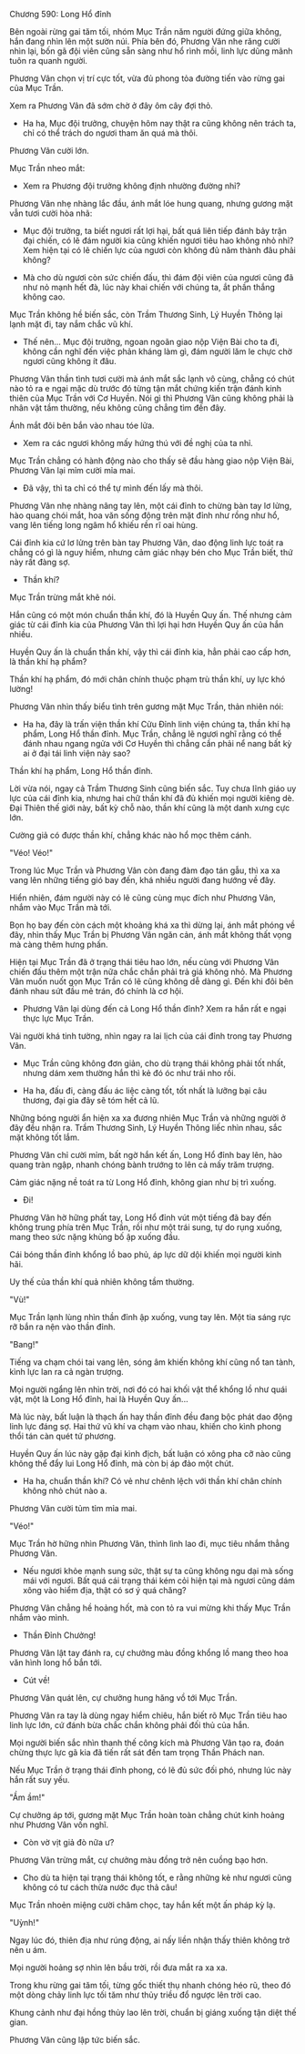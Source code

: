 




Chương 590: Long Hổ đỉnh


Bên ngoài rừng gai tăm tối, nhóm Mục Trần năm người đứng giữa không, hắn đang nhìn lên một sườn núi. Phía bên đó, Phương Vân nhe răng cười nhìn lại, bốn gã đội viên cũng sẵn sàng như hổ rình mồi, linh lực dũng mãnh tuôn ra quanh người.

Phương Vân chọn vị trí cực tốt, vừa đủ phong tỏa đường tiến vào rừng gai của Mục Trần.

Xem ra Phương Vân đã sớm chờ ở đây ôm cây đợi thỏ.

- Ha ha, Mục đội trưởng, chuyện hôm nay thật ra cũng không nên trách ta, chỉ có thể trách do ngươi tham ăn quá mà thôi.

Phương Vân cười lớn.

Mục Trần nheo mắt:

- Xem ra Phương đội trưởng không định nhường đường nhỉ?

Phương Vân nhẹ nhàng lắc đầu, ánh mắt lóe hung quang, nhưng gương mặt vẫn tươi cười hòa nhã:

- Mục đội trưởng, ta biết ngươi rất lợi hại, bất quá liên tiếp đánh bảy trận đại chiến, có lẽ đám người kia cũng khiến ngươi tiêu hao không nhỏ nhỉ? Xem hiện tại có lẽ chiến lực của ngươi còn không đủ năm thành đâu phải không?

- Mà cho dù ngươi còn sức chiến đấu, thì đám đội viên của ngươi cũng đã như nỏ mạnh hết đà, lúc này khai chiến với chúng ta, ắt phần thắng không cao.

Mục Trần không hề biến sắc, còn Trầm Thương Sinh, Lý Huyền Thông lại lạnh mặt đi, tay nắm chắc vũ khí.

- Thế nên... Mục đội trưởng, ngoan ngoãn giao nộp Viện Bài cho ta đi, không cần nghĩ đến việc phản kháng làm gì, đám người lăm le chực chờ ngươi cũng không ít đâu.

Phương Vân thần tình tươi cười mà ánh mắt sắc lạnh vô cùng, chẳng có chút nào tỏ ra e ngại mặc dù trước đó từng tận mắt chứng kiến trận đánh kinh thiên của Mục Trần với Cơ Huyền. Nói gì thì Phương Vân cũng không phải là nhân vật tầm thường, nếu không cũng chẳng tìm đến đây.

Ánh mắt đôi bên bắn vào nhau tóe lửa.

- Xem ra các ngươi không mấy hứng thú với đề nghị của ta nhỉ.

Mục Trần chẳng có hành động nào cho thấy sẽ đầu hàng giao nộp Viện Bài, Phương Vân lại mỉm cười mỉa mai.

- Đã vậy, thì ta chỉ có thể tự mình đến lấy mà thôi.

Phương Vân nhẹ nhàng nâng tay lên, một cái đỉnh to chừng bàn tay lơ lửng, hào quang chói mắt, hoa văn sống động trên mặt đỉnh như rồng như hổ, vang lên tiếng long ngâm hổ khiếu rền rĩ oai hùng.

Cái đỉnh kia cứ lơ lửng trên bàn tay Phương Vân, dao động linh lực toát ra chẳng có gì là nguy hiểm, nhưng cảm giác nhạy bén cho Mục Trần biết, thứ này rất đàng sợ.

- Thần khí?

Mục Trần trừng mắt khẽ nói.

Hắn cũng có một món chuẩn thần khí, đó là Huyền Quy ấn. Thế nhưng cảm giác từ cái đỉnh kia của Phương Vân thì lợi hại hơn Huyền Quy ấn của hắn nhiều.

Huyền Quy ấn là chuẩn thần khí, vậy thì cái đỉnh kia, hẳn phải cao cấp hơn, là thần khí hạ phẩm?

Thần khí hạ phẩm, đó mới chân chính thuộc phạm trù thần khí, uy lực khó lường!

Phương Vân nhìn thấy biểu tình trên gương mặt Mục Trần, thản nhiên nói:

- Ha ha, đây là trấn viện thần khí Cửu Đỉnh linh viện chúng ta, thần khí hạ phẩm, Long Hổ thần đỉnh. Mục Trần, chẳng lẽ ngươi nghĩ rằng có thể đánh nhau ngang ngửa với Cơ Huyền thì chẳng cần phải nể nang bất kỳ ai ở đại tái linh viện này sao?

Thần khí hạ phẩm, Long Hổ thần đỉnh.

Lời vừa nói, ngay cả Trầm Thương Sinh cũng biến sắc. Tuy chưa lĩnh giáo uy lực của cái đỉnh kia, nhưng hai chữ thần khí đã đủ khiến mọi người kiêng dè. Đại Thiên thế giới này, bất kỳ chỗ nào, thần khí cũng là một danh xưng cực lớn.

Cường giả có được thần khí, chẳng khác nào hổ mọc thêm cánh.

"Véo! Véo!"

Trong lúc Mục Trần và Phương Vân còn đang đàm đạo tán gẫu, thì xa xa vang lên những tiếng gió bay đến, khá nhiều người đang hướng về đây.

Hiển nhiên, đám người này có lẽ cũng cùng mục đích như Phương Vân, nhắm vào Mục Trần mà tới.

Bọn họ bay đến còn cách một khoảng khá xa thì dừng lại, ánh mắt phóng về đây, nhìn thấy Mục Trần bị Phương Vân ngăn cản, ánh mắt không thất vọng mà càng thêm hưng phấn.

Hiện tại Mục Trần đã ở trạng thái tiêu hao lớn, nếu cùng với Phương Vân chiến đấu thêm một trận nữa chắc chắn phải trả giá không nhỏ. Mà Phương Vân muốn nuốt gọn Mục Trần có lẽ cũng không dễ dàng gì. Đến khi đôi bên đánh nhau sứt đầu mẻ trán, đó chính là cơ hội.

- Phương Vân lại dùng đến cả Long Hổ thần đỉnh? Xem ra hắn rất e ngại thực lực Mục Trần.

Vài người khá tinh tường, nhìn ngay ra lai lịch của cái đỉnh trong tay Phương Vân.

- Mục Trần cũng không đơn giản, cho dù trạng thái không phải tốt nhất, nhưng dám xem thường hắn thì kẻ đó óc như trái nho rồi.

- Ha ha, đấu đi, càng đấu ác liệc càng tốt, tốt nhất là lưỡng bại câu thương, đại gia đây sẽ tóm hết cả lũ.

Những bóng người ẩn hiện xa xa đương nhiên Mục Trần và những người ở đây đều nhận ra. Trầm Thương Sinh, Lý Huyền Thông liếc nhìn nhau, sắc mặt không tốt lắm.

Phương Vân chỉ cười mỉm, bất ngờ hắn kết ấn, Long Hổ đỉnh bay lên, hào quang tràn ngập, nhanh chóng bành trướng to lên cả mấy trăm trượng.

Cảm giác nặng nề toát ra từ Long Hổ đỉnh, không gian như bị trì xuống.

- Đi!

Phương Vân hờ hững phất tay, Long Hổ đỉnh vút một tiếng đã bay đến không trung phía trên Mục Trần, rồi như một trái sung, tự do rụng xuống, mang theo sức nặng khủng bố ập xuống đầu.

Cái bóng thần đỉnh khổng lồ bao phủ, áp lực dữ dội khiến mọi người kinh hãi.

Uy thế của thần khí quả nhiên không tầm thường.

"Vù!"

Mục Trần lạnh lùng nhìn thần đỉnh ập xuống, vung tay lên. Một tia sáng rực rỡ bắn ra nện vào thần đỉnh.

"Bang!"

Tiếng va chạm chói tai vang lên, sóng âm khiến không khí cũng nổ tan tành, kình lực lan ra cả ngàn trượng.

Mọi người ngẩng lên nhìn trời, nơi đó có hai khối vật thể khổng lồ như quái vật, một là Long Hổ đỉnh, hai là Huyền Quy ấn...

Mà lúc này, bất luận là thạch ấn hay thần đỉnh đều đang bộc phát dao động linh lực đáng sợ. Hai thứ vũ khí va chạm vào nhau, khiến cho kình phong thổi tán càn quét tứ phương.

Huyền Quy ấn lúc này gặp đại kình địch, bất luận có xông pha cỡ nào cũng không thể đẩy lui Long Hổ đỉnh, mà còn bị áp đảo một chút.

- Ha ha, chuẩn thần khí? Có vẻ như chênh lệch với thần khí chân chính không nhỏ chút nào a.

Phương Vân cười tủm tỉm mỉa mai.

"Véo!"

Mục Trần hờ hững nhìn Phương Vân, thình lình lao đi, mục tiêu nhắm thẳng Phương Vân.

- Nếu ngươi khỏe mạnh sung sức, thật sự ta cũng không ngu dại mà sống mái với ngươi. Bất quá cái trạng thái kém cỏi hiện tại mà ngươi cũng dám xông vào hiểm địa, thật có sơ ý quá chăng?

Phương Vân chẳng hề hoảng hốt, mà con tỏ ra vui mừng khi thấy Mục Trần nhắm vào mình.

- Thần Đỉnh Chưởng!

Phương Vân lật tay đánh ra, cự chưởng màu đồng khổng lồ mang theo hoa văn hình long hổ bắn tới.

- Cút về!

Phương Vân quát lên, cự chưởng hung hăng vồ tới Mục Trần.

Phương Vân ra tay là dùng ngay hiểm chiêu, hắn biết rõ Mục Trần tiêu hao linh lực lớn, cứ đánh bừa chắc chắn không phải đối thủ của hắn.

Mọi người biến sắc nhìn thanh thế công kích mà Phương Vân tạo ra, đoán chừng thực lực gã kia đã tiến rất sát đến tam trọng Thần Phách nan.

Nếu Mục Trần ở trạng thái đỉnh phong, có lẽ đủ sức đối phó, nhưng lúc này hắn rất suy yếu.

"Ầm ầm!"

Cự chưởng áp tới, gương mặt Mục Trần hoàn toàn chẳng chút kinh hoảng như Phương Vân vốn nghĩ.

- Còn vờ vịt giả đò nữa ư?

Phương Vân trừng mắt, cự chưởng màu đồng trở nên cuồng bạo hơn.

- Cho dù ta hiện tại trạng thái không tốt, e rằng những kẻ như ngươi cũng không có tư cách thừa nước đục thả câu!

Mục Trần nhoẻn miệng cười châm chọc, tay hắn kết một ấn pháp kỳ lạ.

"Uỳnh!"

Ngay lúc đó, thiên địa như rúng động, ai nấy liền nhận thấy thiên không trở nên u ám.

Mọi người hoảng sợ nhìn lên bầu trời, rồi đưa mắt ra xa xa.

Trong khu rừng gai tăm tối, từng gốc thiết thụ nhanh chóng héo rũ, theo đó một dòng chảy linh lực tối tăm như thủy triều đổ ngược lên trời cao.

Khung cảnh như đại hồng thủy lao lên trời, chuẩn bị giáng xuống tận diệt thế gian.

Phương Vân cũng lập tức biến sắc.




